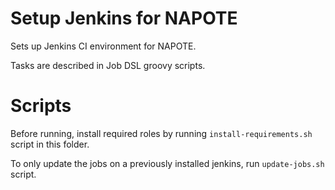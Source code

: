 # Setup Jenkins for NAPOTE

Sets up Jenkins CI environment for NAPOTE.

Tasks are described in Job DSL groovy scripts.

# Scripts

Before running, install required roles by running `install-requirements.sh` script in this folder.

To only update the jobs on a previously installed jenkins, run `update-jobs.sh` script.
